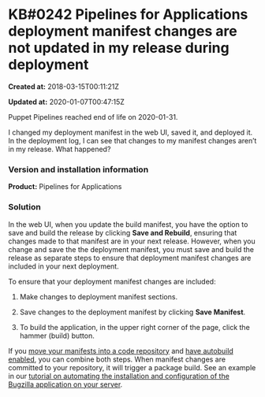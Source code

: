 # KB\#0242 Pipelines for Applications deployment manifest changes are not updated in my release during deployment

**Created at:** 2018-03-15T00:11:21Z

**Updated at:** 2020-01-07T00:47:15Z

Puppet Pipelines reached end of life on 2020-01-31. 

I changed my deployment manifest in the web UI, saved it, and deployed
it. In the deployment log, I can see that changes to my manifest changes
aren’t in my release. What happened?

### Version and installation information

**Product:** Pipelines for Applications

### Solution

In the web UI, when you update the build manifest, you have the option
to save and build the release by clicking **Save and Rebuild**, ensuring
that changes made to that manifest are in your next release. However,
when you change and save the the deployment manifest, you must save and
build the release as separate steps to ensure that deployment manifest
changes are included in your next deployment.

To ensure that your deployment manifest changes are included:

1.  Make changes to deployment manifest sections.

2.  Save changes to the deployment manifest by clicking **Save
    Manifest**.

3.  To build the application, in the upper right corner of the page,
    click the hammer (build) button.

If you [move your manifests into a code
repository](https://support.puppet.com/hc/en-us/articles/360001981234)
and [have autobuild
enabled](https://github.com/puppetlabs/docs-archive/blob/master/pipelines-for-applications/enterprise/build.md#enable-auto-build),
you can combine both steps. When manifest changes are committed to your
repository, it will trigger a package build. See an example in our
[tutorial on automating the installation and configuration of the
Bugzilla application on your
server](https://github.com/puppetlabs/docs-archive/blob/master/pipelines-for-applications/enterprise/application-bugzilla.md).
